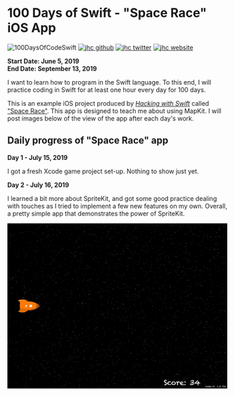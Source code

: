 # 100 Days of Swift - "Space Race" iOS App

![100DaysOfCodeSwift](https://img.shields.io/badge/100DaysOfCode-Swift-FA7343.svg?style=flat&logo=swift)
[![jhc github](https://img.shields.io/badge/GitHub-jhrcook-lightgrey.svg?style=flat&logo=github)](https://github.com/jhrcook)
[![jhc twitter](https://img.shields.io/badge/Twitter-@JoshDoesA-00aced.svg?style=flat&logo=twitter)](https://twitter.com/JoshDoesa)
[![jhc website](https://img.shields.io/badge/Website-Joshua_Cook-5087B2.svg?style=flat&logo=telegram)](https://joshuacook.netlify.com)

**Start Date: June 5, 2019  
End Date: September 13, 2019**

I want to learn how to program in the Swift language. To this end, I will practice coding in Swift for at least one hour every day for 100 days.

This is an example iOS project produced by [*Hacking with Swift*](https://www.hackingwithswift.com/read) called ["Space Race"](https://www.hackingwithswift.com/read/17/overview). This app is designed to teach me about using MapKit. I will post images below of the view of the app after each day's work.

## Daily progress of "Space Race" app

**Day 1 - July 15, 2019**

I got a fresh Xcode game project set-up. Nothing to show just yet.

**Day 2 - July 16, 2019**

I learned a bit more about SpriteKit, and got some good  practice dealing with touches as  I tried to implement a few new features on my own. Overall, a pretty simple app that demonstrates the power of SpriteKit.

<img src="progress_screenshots/ezgif.com-video-to-gif.gif" width="500"/>


